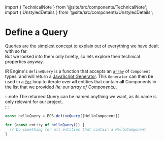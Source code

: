 import { TechnicalNote } from '@site/src/components/TechnicalNote';
import { UnstyledDetails } from '@site/src/components/UnstyledDetails';

# Define a Query
Queries are the simplest concept to explain out of everything we have dealt with so far.  
But we looked into them only briefly, so lets explore their technical properties anyway.  

iR Engine's `defineQuery` is a function that accepts an [`array`](https://developer.mozilla.org/en-US/docs/Web/JavaScript/Reference/Global_Objects/Array) of `Component` types, and will return a [JavaScript Generator](https://developer.mozilla.org/en-US/docs/Web/JavaScript/Guide/Iterators_and_Generators#generator_functions). This `Generator` can then be used in a [`for`](https://developer.mozilla.org/en-US/docs/Web/JavaScript/Reference/Statements/for) loop to iterate over **all** entities that contain **all** Components in the list that we provided _(ie: our array of Components)_.

:::note
The returned Query can be named anything we want, as its name is only relevant for our project.  
:::
```ts
const helloQuery = ECS.defineQuery([HelloComponent])

for (const entity of helloQuery()) {
  // Do something for all entities that contain a HelloComponent
}
```
